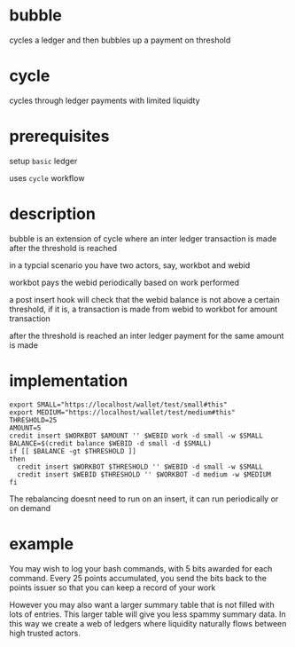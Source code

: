 # bubble
cycles a ledger and then bubbles up a payment on threshold

# cycle
cycles through ledger payments with limited liquidty

# prerequisites

setup `basic` ledger

uses `cycle` workflow

# description

bubble is an extension of cycle where an inter ledger transaction is made after the threshold is reached

in a typcial scenario you have two actors, say, workbot and webid

workbot pays the webid periodically based on work performed

a post insert hook will check that the webid balance is not above a certain threshold, if it is, a transaction is made from webid to workbot for amount transaction

after the threshold is reached an inter ledger payment for the same amount is made

# implementation


    export SMALL="https://localhost/wallet/test/small#this"
    export MEDIUM="https://localhost/wallet/test/medium#this"
    THRESHOLD=25
    AMOUNT=5
    credit insert $WORKBOT $AMOUNT '' $WEBID work -d small -w $SMALL
    BALANCE=$(credit balance $WEBID -d small -d $SMALL)
    if [[ $BALANCE -gt $THRESHOLD ]]
    then
      credit insert $WORKBOT $THRESHOLD '' $WEBID -d small -w $SMALL
      credit insert $WEBID $THRESHOLD '' $WORKBOT -d medium -w $MEDIUM
    fi

The rebalancing doesnt need to run on an insert, it can run periodically or on demand

# example

You may wish to log your bash commands, with 5 bits awarded for each command.  Every 25 points accumulated, you send the bits back to the points issuer so that you can keep a record of your work

However you may also want a larger summary table that is not filled with lots of entries.  This larger table will give you less spammy summary data.  In this way we create a web of ledgers where liquidity naturally flows between high trusted actors.
